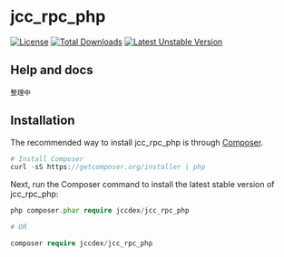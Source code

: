 # jcc_rpc_php

[![License](https://poser.pugx.org/jccdex/jcc_rpc_php/license)](https://packagist.org/packages/jccdex/jcc_rpc_php)
[![Total Downloads](https://poser.pugx.org/jccdex/jcc_rpc_php/downloads)](https://packagist.org/packages/jccdex/jcc_rpc_php)
[![Latest Unstable Version](https://poser.pugx.org/jccdex/jcc_rpc_php/v/unstable)](https://packagist.org/packages/jccdex/jcc_rpc_php)

## Help and docs
```
整理中
```
## Installation
The recommended way to install jcc_rpc_php is through [Composer](https://getcomposer.org/).
```php
# Install Composer
curl -sS https://getcomposer.org/installer | php
```
Next, run the Composer command to install the latest stable version of jcc_rpc_php:
```php
php composer.phar require jccdex/jcc_rpc_php

# OR

composer require jccdex/jcc_rpc_php
```